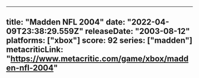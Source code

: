 
---
title: "Madden NFL 2004"
date: "2022-04-09T23:38:29.559Z"
releaseDate: "2003-08-12"
platforms: ["xbox"]
score: 92
series: ["madden"]
metacriticLink: "https://www.metacritic.com/game/xbox/madden-nfl-2004"
---
